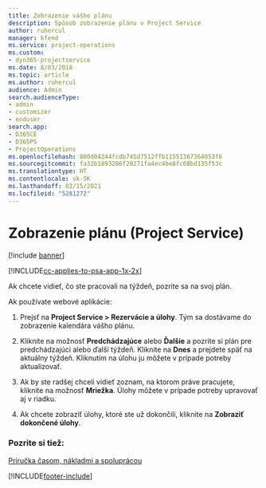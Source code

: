 ```yaml
---
title: Zobrazenie vášho plánu
description: Spôsob zobrazenie plánu v Project Service
author: ruhercul
manager: kfend
ms.service: project-operations
ms.custom:
- dyn365-projectservice
ms.date: 8/03/2018
ms.topic: article
ms.author: ruhercul
audience: Admin
search.audienceType:
- admin
- customizer
- enduser
search.app:
- D365CE
- D365PS
- ProjectOperations
ms.openlocfilehash: 800d04244fcdb745d7512ffb11551367364053f6
ms.sourcegitcommit: fa32b1893286f20271fa4ec4be8fc68bd135f53c
ms.translationtype: HT
ms.contentlocale: sk-SK
ms.lasthandoff: 02/15/2021
ms.locfileid: "5281272"
---
```

# <a name="view-your-schedule-project-service"></a>Zobrazenie plánu (Project Service)

[!include [banner](../includes/psa-now-project-operations.md)]

[!INCLUDE[cc-applies-to-psa-app-1x-2x](../includes/cc-applies-to-psa-app-1x-2x.md)]

Ak chcete vidieť, čo ste pracovali na týždeň, pozrite sa na svoj plán.  
  
 Ak používate webové aplikácie:  
  
1.  Prejsť na **Project Service > Rezervácie a úlohy**. Tým sa dostávame do zobrazenie kalendára vášho plánu.  
  
2.  Kliknite na možnosť **Predchádzajúce** alebo **Ďalšie** a pozrite si plán pre predchádzajúci alebo ďalší týždeň. Kliknite na **Dnes** a prejdete späť na aktuálny týždeň. Kliknutím na úlohu ju môžete v prípade potreby aktualizovať.  
  
3.  Ak by ste radšej chceli vidieť zoznam, na ktorom práve pracujete, kliknite na možnosť **Mriežka**. Úlohy môžete v prípade potreby upravovať aj v riadku.  
  
4.  Ak chcete zobraziť úlohy, ktoré ste už dokončili, kliknite na **Zobraziť dokončené úlohy**.  
  
### <a name="see-also"></a>Pozrite si tiež:  
 [Príručka časom, nákladmi a spoluprácou](../psa/time-expense-collaboration-guide.md)


[!INCLUDE[footer-include](../includes/footer-banner.md)]